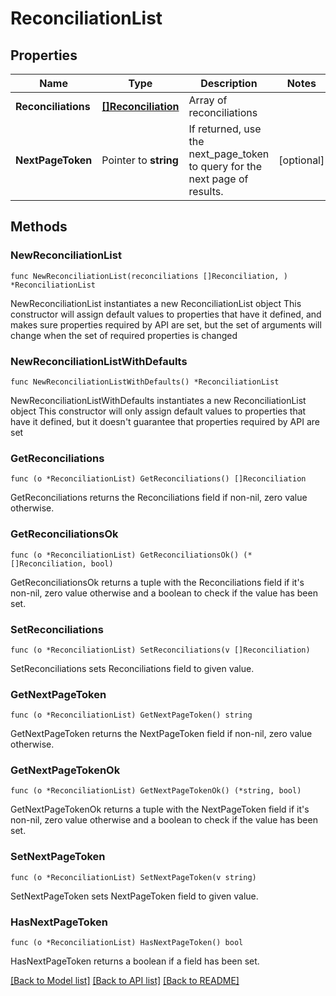 # ReconciliationList

## Properties

Name | Type | Description | Notes
------------ | ------------- | ------------- | -------------
**Reconciliations** | [**[]Reconciliation**](Reconciliation.md) | Array of reconciliations | 
**NextPageToken** | Pointer to **string** | If returned, use the next_page_token to query for the next page of results. | [optional] 

## Methods

### NewReconciliationList

`func NewReconciliationList(reconciliations []Reconciliation, ) *ReconciliationList`

NewReconciliationList instantiates a new ReconciliationList object
This constructor will assign default values to properties that have it defined,
and makes sure properties required by API are set, but the set of arguments
will change when the set of required properties is changed

### NewReconciliationListWithDefaults

`func NewReconciliationListWithDefaults() *ReconciliationList`

NewReconciliationListWithDefaults instantiates a new ReconciliationList object
This constructor will only assign default values to properties that have it defined,
but it doesn't guarantee that properties required by API are set

### GetReconciliations

`func (o *ReconciliationList) GetReconciliations() []Reconciliation`

GetReconciliations returns the Reconciliations field if non-nil, zero value otherwise.

### GetReconciliationsOk

`func (o *ReconciliationList) GetReconciliationsOk() (*[]Reconciliation, bool)`

GetReconciliationsOk returns a tuple with the Reconciliations field if it's non-nil, zero value otherwise
and a boolean to check if the value has been set.

### SetReconciliations

`func (o *ReconciliationList) SetReconciliations(v []Reconciliation)`

SetReconciliations sets Reconciliations field to given value.


### GetNextPageToken

`func (o *ReconciliationList) GetNextPageToken() string`

GetNextPageToken returns the NextPageToken field if non-nil, zero value otherwise.

### GetNextPageTokenOk

`func (o *ReconciliationList) GetNextPageTokenOk() (*string, bool)`

GetNextPageTokenOk returns a tuple with the NextPageToken field if it's non-nil, zero value otherwise
and a boolean to check if the value has been set.

### SetNextPageToken

`func (o *ReconciliationList) SetNextPageToken(v string)`

SetNextPageToken sets NextPageToken field to given value.

### HasNextPageToken

`func (o *ReconciliationList) HasNextPageToken() bool`

HasNextPageToken returns a boolean if a field has been set.


[[Back to Model list]](../README.md#documentation-for-models) [[Back to API list]](../README.md#documentation-for-api-endpoints) [[Back to README]](../README.md)


